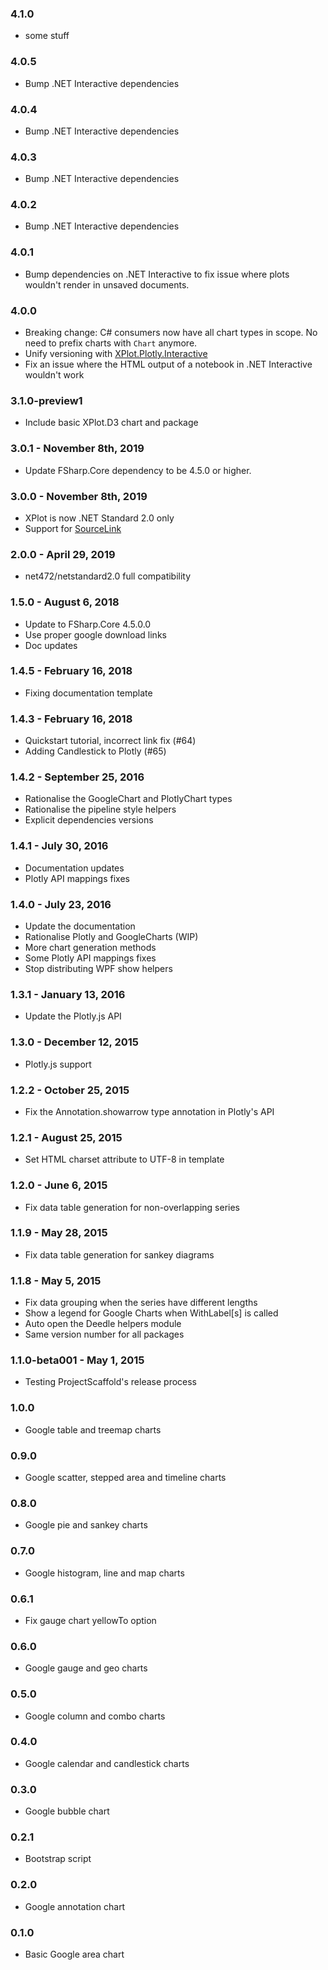 ### 4.1.0

* some stuff

### 4.0.5

* Bump .NET Interactive dependencies

### 4.0.4

* Bump .NET Interactive dependencies

### 4.0.3

* Bump .NET Interactive dependencies

### 4.0.2

* Bump .NET Interactive dependencies

### 4.0.1

* Bump dependencies on .NET Interactive to fix issue where plots wouldn't render in unsaved documents.

### 4.0.0

* Breaking change: C# consumers now have all chart types in scope. No need to prefix charts with `Chart` anymore.
* Unify versioning with [XPlot.Plotly.Interactive](https://www.nuget.org/packages/XPlot.Plotly.Interactive/)
* Fix an issue where the HTML output of a notebook in .NET Interactive wouldn't work

### 3.1.0-preview1
* Include basic XPlot.D3 chart and package

### 3.0.1 - November 8th, 2019
* Update FSharp.Core dependency to be 4.5.0 or higher.

### 3.0.0 - November 8th, 2019
* XPlot is now .NET Standard 2.0 only
* Support for [SourceLink](https://github.com/dotnet/sourcelink)

### 2.0.0 - April 29, 2019
* net472/netstandard2.0 full compatibility

### 1.5.0 - August 6, 2018
* Update to FSharp.Core 4.5.0.0
* Use proper google download links
* Doc updates

### 1.4.5 - February 16, 2018
* Fixing documentation template

### 1.4.3 - February 16, 2018
* Quickstart tutorial, incorrect link fix (#64)
* Adding Candlestick to Plotly (#65)

### 1.4.2 - September 25, 2016
* Rationalise the GoogleChart and PlotlyChart types
* Rationalise the pipeline style helpers
* Explicit dependencies versions

### 1.4.1 - July 30, 2016
* Documentation updates
* Plotly API mappings fixes

### 1.4.0 - July 23, 2016
* Update the documentation
* Rationalise Plotly and GoogleCharts (WIP)
* More chart generation methods
* Some Plotly API mappings fixes
* Stop distributing WPF show helpers

### 1.3.1 - January 13, 2016
* Update the Plotly.js API

### 1.3.0 - December 12, 2015
* Plotly.js support

### 1.2.2 - October 25, 2015
* Fix the Annotation.showarrow type annotation in Plotly's API

### 1.2.1 - August 25, 2015
* Set HTML charset attribute to UTF-8 in template

### 1.2.0 - June 6, 2015
* Fix data table generation for non-overlapping series

### 1.1.9 - May 28, 2015
* Fix data table generation for sankey diagrams

### 1.1.8 - May 5, 2015
* Fix data grouping when the series have different lengths
* Show a legend for Google Charts when WithLabel[s] is called
* Auto open the Deedle helpers module
* Same version number for all packages

### 1.1.0-beta001 - May 1, 2015
* Testing ProjectScaffold's release process

### 1.0.0
* Google table and treemap charts

### 0.9.0
* Google scatter, stepped area and timeline charts

### 0.8.0
* Google pie and sankey charts

### 0.7.0
* Google histogram, line and map charts

### 0.6.1
* Fix gauge chart yellowTo option

### 0.6.0
* Google gauge and geo charts

### 0.5.0
* Google column and combo charts

### 0.4.0
* Google calendar and candlestick charts

### 0.3.0
* Google bubble chart

### 0.2.1
* Bootstrap script

### 0.2.0
* Google annotation chart

### 0.1.0
* Basic Google area chart
